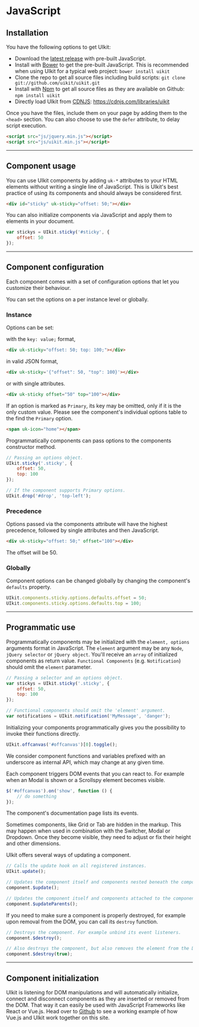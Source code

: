 # JavaScript

## Installation

You have the following options to get UIkit:

- Download the [latest release](https://github.com/uikit/uikit/releases/latest) with pre-built JavaScript.
- Install with [Bower](https://bower.io) to get the pre-built JavaScript. This is recommended when using UIkit for a typical web project: ```bower install uikit```
- Clone the repo to get all source files including build scripts: `git clone git://github.com/uikit/uikit.git`
- Install with [Npm](https://npmjs.com) to get all source files as they are available on Github: ```npm install uikit```
- Directly load UIkit from [CDNJS](https://cdnjs.com): https://cdnjs.com/libraries/uikit

Once you have the files, include them on your page by adding them to the `<head>` section. You can also choose to use the `defer` attribute, to delay script execution.

```html
<script src="js/jquery.min.js"></script>
<script src="js/uikit.min.js"></script>
```

***

## Component usage

You can use UIkit components by adding `uk-*` attributes to your HTML elements without writing a single line of JavaScript. This is UIkit's best practice of using its components and should always be considered first.

```html
<div id="sticky" uk-sticky="offset: 50;"></div>
```

You can also initialize components via JavaScript and apply them to elements in your document.

```js
var stickys = UIkit.sticky('#sticky', {
    offset: 50
});
```

***

## Component configuration

Each component comes with a set of configuration options that let you customize their behaviour. 

You can set the options on a per instance level or globally.

### Instance

Options can be set:
 
with the `key: value;` format,
 
```html
<div uk-sticky="offset: 50; top: 100;"></div>
``` 

in valid JSON format,

```html
<div uk-sticky='{"offset": 50, "top": 100}'></div>
``` 

or with single attributes.

```html
<div uk-sticky offset="50" top="100"></div>
``` 

If an option is marked as `Primary`, its key may be omitted, only if it is the only custom value. Please see the component's individual options table to the find the `Primary` option.

```html
<span uk-icon="home"></span>
``` 

Programmatically components can pass options to the components constructor method.

```js
// Passing an options object.
UIkit.sticky('.sticky', {
    offset: 50,
    top: 100
});

// If the component supports Primary options.
UIkit.drop('#drop', 'top-left');
```

### Precedence

Options passed via the components attribute will have the highest precedence, followed by single attributes and then JavaScript.

```html
<div uk-sticky="offset: 50;" offset="100"></div>
``` 

The offset will be 50.

### Globally

Component options can be changed globally by changing the component's `defaults` property.

```js
UIkit.components.sticky.options.defaults.offset = 50;
UIkit.components.sticky.options.defaults.top = 100;
```

***

## Programmatic use

Programmatically components may be initialized with the `element, options` arguments format in JavaScript. The `element` argument may be any `Node`, `jQuery selector` or `jQuery object`. You'll receive an `array` of initialized components as return value. `Functional Components` (e.g. `Notification`) should omit the `element` parameter.

```js
// Passing a selector and an options object.
var stickys = UIkit.sticky('.sticky', {
    offset: 50,
    top: 100
});

// Functional components should omit the 'element' argument.
var notifications = UIkit.notification('MyMessage', 'danger');
```

Initializing your components programmatically gives you the possibility to invoke their functions directly.

```js
UIkit.offcanvas('#offcanvas')[0].toggle();
```

We consider component functions and variables prefixed with an underscore as internal API, which may change at any given time.

Each component triggers DOM events that you can react to. For example when an Modal is shown or a Scrollspy element becomes visible.

```js
$('#offcanvas').on('show', function () {
    // do something
});
```

The component's documentation page lists its events.

Sometimes components, like Grid or Tab are hidden in the markup. This may happen when used in combination with the Switcher, Modal or Dropdown. Once they become visible, they need to adjust or fix their height and other dimensions.

UIkit offers several ways of updating a component.

```js
// Calls the update hook on all registered instances.
UIkit.update();

// Updates the component itself and components nested beneath the component.
component.$update();

// Updates the component itself and components attached to the component's parents.
component.$updateParents();
```

If you need to make sure a component is properly destroyed, for example upon removal from the DOM, you can call its `destroy` function.

```js
// Destroys the component. For example unbind its event listeners.
component.$destroy();

// Also destroys the component, but also removes the element from the DOM.
component.$destroy(true);
```

***

## Component initialization

UIkit is listening for DOM manipulations and will automatically initialize, connect and disconnect components as they are inserted or removed from the DOM. That way it can easily be used with JavaScript Frameworks like React or Vue.js. Head over to [Github](https://github.com/uikit/uikit-site) to see a working example of how Vue.js and UIkit work together on this site.
